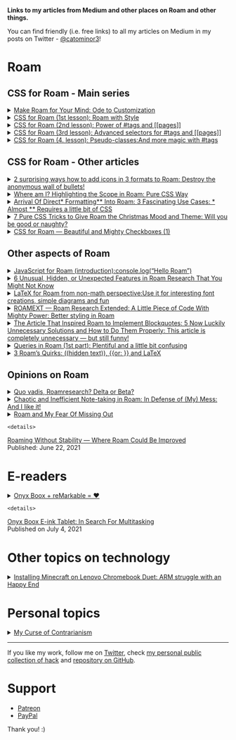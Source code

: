 <b>Links to my articles from Medium and other places on Roam and other things.</b>

You can find friendly (i.e. free links) to all my articles on Medium in my posts on Twitter - [@catominor3](https://twitter.com/CatoMinor3)!

# Roam 

## CSS for Roam - Main series
<details>
  <summary><a href="https://catominor3.medium.com/make-roam-for-your-mind-9e7f09e6a7b0">Make Roam for Your Mind: Ode to Customization</a></summary>
Published: September 13, 2020 <br/>
 Last update: October 25, 2020
</details>

<details>
  <summary><a href="https://catominor3.medium.com/roam-with-style-8a18c216d338">CSS for Roam (1st lesson): Roam with Style</a></summary>
   Published: September 21, 2020 <br/>    
  Last update: December 26, 2020
  
  </details>
  
  <details>
  <summary><a href="https://catominor3.medium.com/css-for-roam-2-lesson-ed89d0419a01">CSS for Roam (2nd lesson): Power of #tags and [[pages]]</a></summary>
   Published: September 28, 2020 <br/>    
  Last update: December 27, 2020
  
  </details>
  
   <details>
  <summary><a href="https://catominor3.medium.com/css-for-roam-3-lesson-eef0aa29b9dc">CSS for Roam (3rd lesson): Advanced selectors for #tags and [[pages]]</a></summary>
   Published: October 12, 2020 
  </details>
  
   <details>
  <summary><a href="https://catominor3.medium.com/css-for-roam-4-lesson-pseudo-classes-88662506355f">CSS for Roam (4. lesson): Pseudo-classes:And more magic with #tags</a></summary>
   Published: October 27, 2020 <br />
  <b>Needs an update</b>
</details>

## CSS for Roam - Other articles
  <details>
  <summary><a href="https://catominor3.medium.com/2-surprising-ways-how-to-add-icons-in-3-formats-to-roam-69a16bb33ed1">2 surprising ways how to add icons in 3 formats to Roam: Destroy the anonymous wall of bullets!</a></summary>
   Published: November 1, 2020 <br/>
   <b>Needs a small update</b>
  </details>
   
  <details>
  <summary><a href="https://catominor3.medium.com/where-am-i-highlighting-the-scope-in-roam-b8510dced4b4">Where am I? Highlighting the Scope in Roam: Pure CSS Way</a></summary>
   Published: December 13, 2020 
  </details>
   
      
<details>
  <summary><a href="https://catominor3.medium.com/arrival-of-direct-formatting-into-roam-3-fascinating-use-cases-1c5bd5b0540f">Arrival Of Direct* Formatting** Into Roam: 3 Fascinating Use Cases: * Almost ** Requires a little bit of CSS</a></summary>
   Published: December 18, 2020 
   </details>
   
<details>
  <summary><a href="https://catominor3.medium.com/7-pure-css-tricks-to-give-roam-the-christmas-mood-and-theme-df6db59e7ed8">7 Pure CSS Tricks to Give Roam the Christmas Mood and Theme: Will you be good or naughty?</a></summary>
   Published: December 13, 2020 
   </details>
   
   <details>
  <summary><a href="https://blog.usejournal.com/css-for-roam-beautiful-and-mighty-checkboxes-1-8626caba4f2c">CSS for Roam — Beautiful and Mighty Checkboxes (1)</a></summary>
   Published: May 2, 2021 
   </details>
   
   

## Other aspects of Roam
<details>
  <summary><a href="https://catominor3.medium.com/javascript-for-roam-introduction-f19f82ca297">JavaScript for Roam (introduction):console.log(“Hello Roam”)</a></summary>
Published: October 5, 2020
</details>

<details>
  <summary><a href="https://betterprogramming.pub/5-1-weird-hidden-and-unexpected-features-in-roam-research-that-you-might-not-know-6e7419efab70">6 Unusual, Hidden, or Unexpected Features in Roam Research That You Might Not Know</a></summary>
   Published: October 19, 2020 
    </details> 
  
  <details>
  <summary><a href="https://catominor3.medium.com/latex-for-roam-from-non-math-perspective-d86fd0a2a9c2">LaTeX for Roam from non-math perspective:Use it for interesting font creations, simple diagrams and fun</a></summary>
   Published: November 1, 2020 
</details>

   

 <details>
  <summary><a href="https://betterprogramming.pub/roamext-roam-extended-a-little-piece-of-code-with-mighty-power-a18184c0c5be">ROAMEXT — Roam Research Extended: A Little Piece of Code With Mighty Power: Better styling in Roam</a></summary>
   Published: November 24, 2020 <br/>
   Last update: December 15, 2020
   </details>

  <details>
  <summary><a href="https://catominor3.medium.com/in-the-search-for-missing-blockquotes-in-roam-5-reasonable-solutions-ddcd99127cca">The Article That Inspired Roam to Implement Blockquotes: 5 Now Luckily Unnecessary Solutions and How to Do Them Properly: This article is completely unnecessary — but still funny!</a></summary>
   Published: December 4, 2020
   </details>
   
  <details>
  <summary><a href="https://catominor3.medium.com/queries-in-roam-1st-part-plentiful-and-a-little-bit-confusing-3f5bcb9865a5">Queries in Roam (1st part): Plentiful and a little bit confusing</a></summary>
   Published: May 9, 2021
   </details>
   
  <details>
  <summary><a href="https://catominor3.medium.com/3-roams-quirky-elements-hidden-text-or-and-latex-705c94907762">3 Roam’s Quirks: ((hidden text)), {{or: }} and LaTeX</a></summary>
   Published: May 11, 2021
   </details>


## Opinions on Roam
<details>
  <summary><a href="https://catominor3.medium.com/quo-vadis-roamresearch-delta-or-beta-4c598d463e86">Quo vadis, Roamresearch? Delta or Beta?</a></summary>
  Published: September 6, 2020 
  </details>
  

  
<details>
  <summary><a href="https://catominor3.medium.com/chaotic-and-inefficient-note-taking-in-roam-in-defense-of-my-mess-12de3487da04">Chaotic and Inefficient Note-taking in Roam: In Defense of (My) Mess: And I like it!
</a></summary>
Published: December 20, 2020 

  </details>
  
  <details>
  <summary><a href="https://catominor3.medium.com/roam-and-my-fear-of-missing-out-9e429cfb954b">Roam and My Fear Of Missing Out
</a></summary>
Published: May 12, 2020 

  </details>
  
  
    <details>
  <summary><a href="https://medium.com/geekculture/roaming-without-stability-where-roam-could-be-improved-43cb8997c326">Roaming Without Stability — Where Roam Could Be Improved
</a></summary>
Published: June 22, 2021 

  </details>
  
  


# E-readers 
  <details>
  <summary><a href="https://catominor3.medium.com/onyx-boox-remarkable-827830722f67">Onyx Boox + reMarkable = ❤</a></summary>
Published: May 13, 2021 

  </details>
  
    <details>
  <summary><a href="https://catominor3.medium.com/onyx-boox-e-ink-tablet-in-search-for-multitasking-19f72d55a688">Onyx Boox E-ink Tablet: In Search For Multitasking
</a></summary>
Published on July 4, 2021

  </details>

# Other topics on technology

<details>
  <summary><a href="https://catominor3.medium.com/installing-minecraft-on-lenovo-chromebook-duet-9c67fc1b2bcf">Installing Minecraft on Lenovo Chromebook Duet: ARM struggle with an Happy End</a></summary>
Published: November 28, 2020 

  </details>

# Personal topics
  <details>
  <summary><a href="https://catominor3.medium.com/my-curse-of-contrarianism-e718094c42be">My Curse of Contrarianism</a></summary>
Published on June 12, 2021 

  </details>
 
  
  <hr />
  If you like my work, follow me on <a href="https://twitter.com/CatoMinor3">Twitter</a>, check <a href="https://roamresearch.com/#/app/CatoMinor-public/page/FhtBdGjOL">my personal public collection of hack</a> and <a href="https://github.com/ciceronianus/roam-customization">repository on GitHub</a>.
  
  # Support
  - [Patreon](https://www.patreon.com/catominor)
  - [PayPal](https://paypal.me/catominor3)

Thank you! :) 
  
